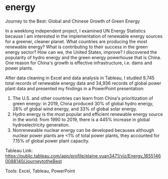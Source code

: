 # energy
Journey to the Best: Global and Chinese Growth of Green Energy

In a weeklong independent project, I examined UN Energy Statistics because I am interested in the implementation of renewable energy sources for a greener, cleaner planet. What countries are producing the most renewable energy? What is contributing to their success in the green energy sector? How can we, the United States, improve? I discovered the popularity of hydro energy and the green energy powerhouse that is China. One reason for China's growth is effective infrastructure, i.e. dams and power plants. 

After data cleaning in Excel and data analysis in Tableau, I studied 9,745 total records of renewable energy data and 34,936 records of global power plant data and presented my findings in a PowerPoint presentation:
1. The U.S. and other countries can learn from China's prioritization of green energy: in 2019, China produced 30% of global hydro energy, 28% of global wind energy, and 33% of global solar energy.
2. Hydro energy is the most popular and efficient renewable energy source in the world: from 1990 to 2019, there is a 445% increase in global hydroelectricity generation.
3. Nonrenewable nuclear energy can be developed becauses although nuclear power plants are <1% of total power plants, they accounted for 7.15% of global power plant capacity.

Tableau Link: https://public.tableau.com/app/profile/elaine.yuan3471/viz/Energy_16551460088140/JourneytotheBest 

Tools: Excel, Tableau, PowerPoint
